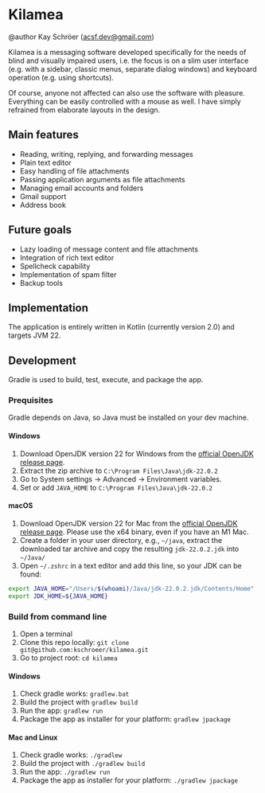 # Kilamea
@author Kay Schröer (acsf.dev@gmail.com)

Kilamea is a messaging software developed specifically for the needs of blind and visually impaired users, i.e. the focus is on a slim user interface (e.g. with a sidebar, classic menus, separate dialog windows) and keyboard operation (e.g. using shortcuts).

Of course, anyone not affected can also use the software with pleasure. Everything can be easily controlled with a mouse as well. I have simply refrained from elaborate layouts in the design.

## Main features

- Reading, writing, replying, and forwarding messages
- Plain text editor
- Easy handling of file attachments
- Passing application arguments as file attachments
- Managing email accounts and folders
- Gmail support
- Address book

## Future goals

- Lazy loading of message content and file attachments
- Integration of rich text editor
- Spellcheck capability
- Implementation of spam filter
- Backup tools

## Implementation

The application is entirely written in Kotlin (currently version 2.0) and targets JVM 22.

## Development

Gradle is used to build, test, execute, and package the app.

### Prequisites

Gradle depends on Java, so Java must be installed on your dev machine.

#### Windows

1. Download OpenJDK version 22 for Windows from the [official OpenJDK release page].
2. Extract the zip archive to `C:\Program Files\Java\jdk-22.0.2`
3. Go to System settings -> Advanced -> Environment variables.
4. Set or add `JAVA_HOME` to `C:\Program Files\Java\jdk-22.0.2`

#### macOS

1. Download OpenJDK version 22 for Mac from the [official OpenJDK release page]. Please use the x64 binary, even if you have an M1 Mac.
2. Create a folder in your user directory, e.g., `~/java`, extract the downloaded tar archive and copy the resulting `jdk-22.0.2.jdk` into `~/Java/`
3. Open `~/.zshrc` in a text editor and add this line, so your JDK can be found:

```sh
export JAVA_HOME="/Users/$(whoami)/Java/jdk-22.0.2.jdk/Contents/Home"
export JDK_HOME=${JAVA_HOME}
```

### Build from command line

1. Open a terminal
2. Clone this repo locally: `git clone git@github.com:kschroeer/kilamea.git`
3. Go to project root: `cd kilamea`

#### Windows

1. Check gradle works: `gradlew.bat`
2. Build the project with `gradlew build`
3. Run the app: `gradlew run`
4. Package the app as installer for your platform: `gradlew jpackage`

#### Mac and Linux

1. Check gradle works: `./gradlew`
2. Build the project with `./gradlew build`
3. Run the app: `./gradlew run`
4. Package the app as installer for your platform: `./gradlew jpackage`

[official OpenJDK release page]: https://jdk.java.net/22/

